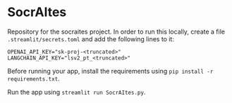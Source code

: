 # SocrAItes
Repository for the socraites project. In order to run this locally, create a file `.streamlit/secrets.toml` and add the following lines to it:

```
OPENAI_API_KEY="sk-proj-<truncated>"
LANGCHAIN_API_KEY="lsv2_pt_<truncated>"
```

Before running your app, install the requirements using `pip install -r requirements.txt`.

Run the app using `streamlit run SocrAItes.py`.
